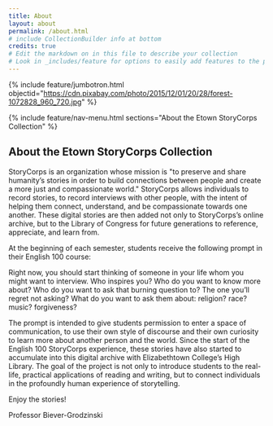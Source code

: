 ```yaml
---
title: About
layout: about
permalink: /about.html
# include CollectionBuilder info at bottom
credits: true
# Edit the markdown on in this file to describe your collection
# Look in _includes/feature for options to easily add features to the page
---
```


{% include feature/jumbotron.html objectid="https://cdn.pixabay.com/photo/2015/12/01/20/28/forest-1072828_960_720.jpg" %}

{% include feature/nav-menu.html sections="About the Etown StoryCorps Collection" %}

## About the Etown StoryCorps Collection

StoryCorps is an organization whose mission is "to preserve and share humanity’s stories in order to build connections between people and create a more just and compassionate world." StoryCorps allows individuals to record stories, to record interviews with other people, with the intent of helping them connect, understand, and be compassionate towards one another. These digital stories are then added not only to StoryCorps’s online archive, but to the Library of Congress for future generations to reference, appreciate, and learn from.

At the beginning of each semester, students receive the following prompt in their English 100 course:

Right now, you should start thinking of someone in your life whom you might want to interview. Who inspires you? Who do you want to know more about? Who do you want to ask that burning question to? The one you’ll regret not asking? What do you want to ask them about: religion? race? music? forgiveness?

The prompt is intended to give students permission to enter a space of communication, to use their own style of discourse and their own curiosity to learn more about another person and the world. Since the start of the English 100 StoryCorps experience, these stories have also started to accumulate into this digital archive with Elizabethtown College’s High Library. The goal of the project is not only to introduce students to the real-life, practical applications of reading and writing, but to connect individuals in the profoundly human experience of storytelling.

Enjoy the stories!

Professor Biever-Grodzinski
